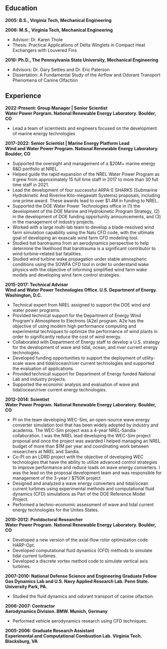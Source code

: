 ## Education
**2005: B.S., Virginia Tech, Mechanical Engineering**

**2006: M.S., Virginia Tech, Mechanical Engineering**

* Advisor: Dr. Karen Thole
* Thesis: Practical Applications of Delta Winglets in Compact Heat Exchangers with Louvered Fins

**2010: Ph.D., The Pennsylvania State University, Mechanical Engineering**

* Advisors: Dr. Gary Settles and Dr. Eric Paterson
* Dissertation: A Fundamental Study of the Airflow and Odorant Transport Phenomena of Canine Olfaction

## Experience
**2022-Present: Group Manager | Senior Scientist**    
**Water Power Porgram. National Renewable Energy Laboratory. Boulder, CO**

* Lead a team of scientiests and engineers focused on the development of marine energy technologies

**2017-2022: Senior Scientist | Marine Energy Platform Lead**    
**Wind and Water Power Program. National Renewable Energy Laboratory. Boulder, CO**

* Supported the oversight and management of a $20M+ marine energy R&D portfolio at NREL.
* Helped guide the rapid expansion of the NREL Water Power Program as it grew from approximately 15 full time staff in 2017 to more than 30 full time staff in 2021.
* Lead the development of four successful ARPA-E SHARKS (Submarine Hydrokinetic And Riverine Kilo-megawatt Systems) proposals, including one prime award. These awards lead to over $1.4M in funding to NREL.
* Supported the DOE Water Power Technologies office in (1) the development of the DOE Marine and Hydrokinetic Program Strategy, (2) in the development of DOE funding opportunity announcements, and (3) in the management of industry projects.
* Worked with a large multi-lab team to develop a blade-resolved wind farm simulation capability using the Nalu CFD code, with the ultimate goal of developing an exascale wind farm CFD modeling tool.
* Studied bat barotrauma from an aerodynamics perspective to help determine the likelihood that barotrauma is a significant contributor to wind turbine-related bat fatalities.
* Studied wind turbine wake propagation under stable atmospheric conditions using the SOWFA CFD tool in order to understand wake physics with the objective of informing simplified wind farm wake models and developing wind farm control strategies.

**2015-2017: Technical Advisor**    
**Wind and Water Power Technologies Office. U.S. Department of Energy. Washington, D.C.**

* Technical expert from NREL assigned to support the DOE wind and water power programs.
* Provided technical support for the Department of Energy Wind Program's Atmosphere to Electrons (A2e) program. A2e has the objective of using modern high performance computing and experimental techniques to optimize the performance of wind plants in order to significantly reduce the cost of wind energy.
* Collaborated with Department of Energy staff to develop a U.S. strategy for the development of wave and tidal, ocean, and river current energy technologies.
* Developed funding opportunities to support the deployment of utility-scale wave and tidal/ocean/river current technologies and supported the evaluation of applications.
* Provided technical support for Department of Energy funded National Lab and industry projects.
* Supported the economic analysis and evaluation of wave and tidal/ocean/river current energy technologies.

**2012-2014: Scientist**    
**Water Power Program. National Renewable Energy Laboratory. Boulder, CO**

* PI on the team developing WEC-Sim, an open-source wave energy converter simulation tool that has been widely adopted by industry and academia. The WEC-Sim project was a 4-year NREL-Sandia collaboration. I was the NREL lead developing the WEC-Sim project proposal and once the project was awarded I helped managing an NREL budget of more than $1M per year and coordinating work between researchers at NREL and Sandia.
* Co-PI on an LDRD project with the objective of developing WEC technologies that have the ability to utilize advanced control strategies to improve performance and reduce loads on wave energy converters. I was the lead on the proposal development team and was responsible for management of the 3-year / $750K project
* Designed and analyzed a wave energy converters and tidal/ocean current turbines using experimental methods and computational fluid dynamics (CFD) simulations as Part of the DOE Reference Model Project.
* Performed a techno-economic assessment of wave and tidal current energy technologies for the Unites States.

**2010-2012: Postdoctoral Researcher**    
**Water Power Program. National Renewable Energy Laboratory. Boulder, CO**

* Developed a new version of the axial-flow rotor optimization code HARP-Opt.
* Developed computational fluid dynamics (CFD) methods to simulate tidal current turbines.
* Developed a discrete vortex method code to simulate vertical axis turbines.

**2007-2010: National Defense Science and Engineering Graduate Fellow**    
**Gas Dynamics Lab and U.S. Navy Applied Research Lab. Penn State. University Park, PA.**

* Studied the fluid dynamics and odorant transport of canine olfaction.

**2006-2007:  Contractor**    
**Aerodynamics Division. BMW. Munich, Germany**

* Performed vehicle aerodynamics research using CFD techniques.

**2005-2006: Graduate Research Assistant**    
**Experimental and Computational Combustion Lab. Virginia Tech. Blacksburg, VA**

<!-- % Department of Energy Wind Power Technologies Office (on assignment from the National Renewable Eneryg Laboratory)
% Washington, DC, 2017 – Present
% Position: Technical Advisor
% • Providing technical support for the Department of Energy Wind Program’s Atmosphere to Electrons (A2e) consortia. A2e has the objective of using modern high performance computing and experimental techniques to optimize the performance of wind plants in order to significantly reduce the cost of wind energy.
% Department of Energy Water Power Technologies Office (on assignment from the National Renewable Eneryg Laboratory)
% Washington, DC, 2015 – 2016
% Position: Technical Advisor
% • Collaborated with Department of Energy staff to develop a U.S. strategy for the devel- opment of wave and tidal/ocean/river current energy technologies
% • Developed funding opportunities to support the deployment of utility-scale wave and tidal/ocean/river current technologies and supported the evaluation of applications
% • Provided technical support for Department of Energy funded National Lab and industry projects
% • Supported the economic analysis and evaluation of wave and tidal/ocean/river current energy technologies
% National Renewable Energy Laboratory
% Boulder, CO, 2012 – 2015
% Position: Senior Research Engineer
% • Lead the development of WEC-Sim, an open-source wave energy converter simulation tool that has been widely adopted by industry and academia
% • Leadateamdevelopingadvancedwaveenergyconversiondevicetechnologiesandcontrol strategies
% • Designed and analyzed a wave energy converters and tidal/ocean current turbines using experimental methods and computational fluid dynamics (CFD) simulations
% • Performed a techno-economic assessment of wave and tidal current energy technologies for the Unites States
% National Renewable Energy Laboratory
% Boulder, CO, 2010 – 2012
% Position: Post-Doctoral Researcher
% • Developed a new version of the axial-flow rotor optimization code HARP-Opt
% • Studied the pressure fields experienced by Bat’s as they fly near wind turbine blades using CFD simulations and used the results to evaluate the theory that Bat’s are dying from barotrauma (i.e. low pressures around the blades)
% • Developed computational fluid dynamics (CFD) methods to simulate tidal current tur- bines
% • Developed a discrete vortex method code to simulate vertical axis turbines
% • Worked with a summer intern to develop a wave energy converter power-take-off model
% in the open-source CFD code OpenFOAM
% Penn State Gas Dynamics Lab and U.S. Navy Applied Research Lab
% University Park, PA, 2007 – 2010
% Position: National Defense Science and Engineering Graduate Fellow
% • Investigated the fluid dynamics and chemical transport phenomena involved in canine olfaction for a project funded by DARPA and the U.S. Transportation Security Labo- ratory
% • Developed a multi-phase CFD model for simulating odorant transport and deposition in the canine nasal airways using the open-source CFD code OpenFOAM
% • Designed and fabricated a model of the canine nasal cavity using rapid prototyping techniques for use in flow visualization experiments
% • Developed seedless particle image velocimetry (PIV) techniques using Schlieren optics for use in compressible flows
% BMW Aerodynamics Division
% Munich, Germany, 2006 – 2007 Position: Graduate Research Assistant
% • Performed vehicle aerodynamics research using CFD techniques
% Virginia Tech Experimental and Computational Combustion Lab
% Blacksburg, VA, 2005 – 2006
% Position: Graduate Research Assistant
% • Developed a method to enhance heat exchanger efficiency using vortex generators using experimental and computational methods -->
